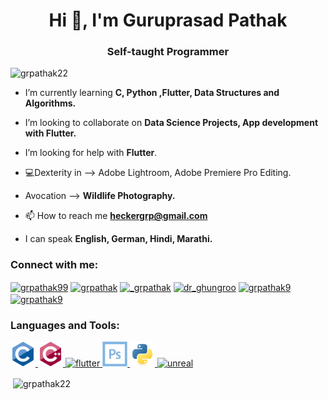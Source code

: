 <h1 align="center">Hi 👋, I'm Guruprasad Pathak</h1>
<h3 align="center">Self-taught Programmer</h3>

<p align="left"> <img src="https://komarev.com/ghpvc/?username=grpathak22&label=Profile%20views&color=0e75b6&style=flat" alt="grpathak22" /> </p>

- I’m currently learning **C, Python ,Flutter, Data Structures and Algorithms.**

- I’m looking to collaborate on **Data Science Projects, App development with Flutter.**

- I’m looking for help with **Flutter**.

- 💻Dexterity in --> Adobe Lightroom, Adobe Premiere Pro Editing.

- Avocation --> **Wildlife Photography.**

- 📫 How to reach me **heckergrp@gmail.com**

- I can speak **English, German, Hindi, Marathi.**

<h3 align="left">Connect with me:</h3>
<p align="left">
<a href="https://twitter.com/grpathak99" target="blank"><img align="center" src="https://raw.githubusercontent.com/rahuldkjain/github-profile-readme-generator/master/src/images/icons/Social/twitter.svg" alt="grpathak99" height="30" width="40" /></a>
<a href="https://linkedin.com/in/grpathak" target="blank"><img align="center" src="https://raw.githubusercontent.com/rahuldkjain/github-profile-readme-generator/master/src/images/icons/Social/linked-in-alt.svg" alt="grpathak" height="30" width="40" /></a>
<a href="https://instagram.com/_grpathak" target="blank"><img align="center" src="https://raw.githubusercontent.com/rahuldkjain/github-profile-readme-generator/master/src/images/icons/Social/instagram.svg" alt="_grpathak" height="30" width="40" /></a>
<a href="https://www.codechef.com/users/dr_ghungroo" target="blank"><img align="center" src="https://cdn.jsdelivr.net/npm/simple-icons@3.1.0/icons/codechef.svg" alt="dr_ghungroo" height="30" width="40" /></a>
<a href="https://www.hackerrank.com/grpathak9" target="blank"><img align="center" src="https://raw.githubusercontent.com/rahuldkjain/github-profile-readme-generator/master/src/images/icons/Social/hackerrank.svg" alt="grpathak9" height="30" width="40" /></a>
<a href="https://www.leetcode.com/grpathak9" target="blank"><img align="center" src="https://raw.githubusercontent.com/rahuldkjain/github-profile-readme-generator/master/src/images/icons/Social/leet-code.svg" alt="grpathak9" height="30" width="40" /></a>
</p>

<h3 align="left">Languages and Tools:</h3>
<p align="left"> <a href="https://www.cprogramming.com/" target="_blank" rel="noreferrer"> <img src="https://raw.githubusercontent.com/devicons/devicon/master/icons/c/c-original.svg" alt="c" width="40" height="40"/> </a> <a href="https://www.w3schools.com/cpp/" target="_blank" rel="noreferrer"> <img src="https://raw.githubusercontent.com/devicons/devicon/master/icons/cplusplus/cplusplus-original.svg" alt="cplusplus" width="40" height="40"/> </a> <a href="https://flutter.dev" target="_blank" rel="noreferrer"> <img src="https://www.vectorlogo.zone/logos/flutterio/flutterio-icon.svg" alt="flutter" width="40" height="40"/> </a> <a href="https://www.photoshop.com/en" target="_blank" rel="noreferrer"> <img src="https://raw.githubusercontent.com/devicons/devicon/master/icons/photoshop/photoshop-line.svg" alt="photoshop" width="40" height="40"/> </a> <a href="https://www.python.org" target="_blank" rel="noreferrer"> <img src="https://raw.githubusercontent.com/devicons/devicon/master/icons/python/python-original.svg" alt="python" width="40" height="40"/> </a> <a href="https://unrealengine.com/" target="_blank" rel="noreferrer"> <img src="https://raw.githubusercontent.com/kenangundogan/fontisto/036b7eca71aab1bef8e6a0518f7329f13ed62f6b/icons/svg/brand/unreal-engine.svg" alt="unreal" width="40" height="40"/> </a> </p>

<p>&nbsp;<img align="center" src="https://github-readme-stats.vercel.app/api?username=grpathak22&show_icons=true&locale=en" alt="grpathak22" /></p>
